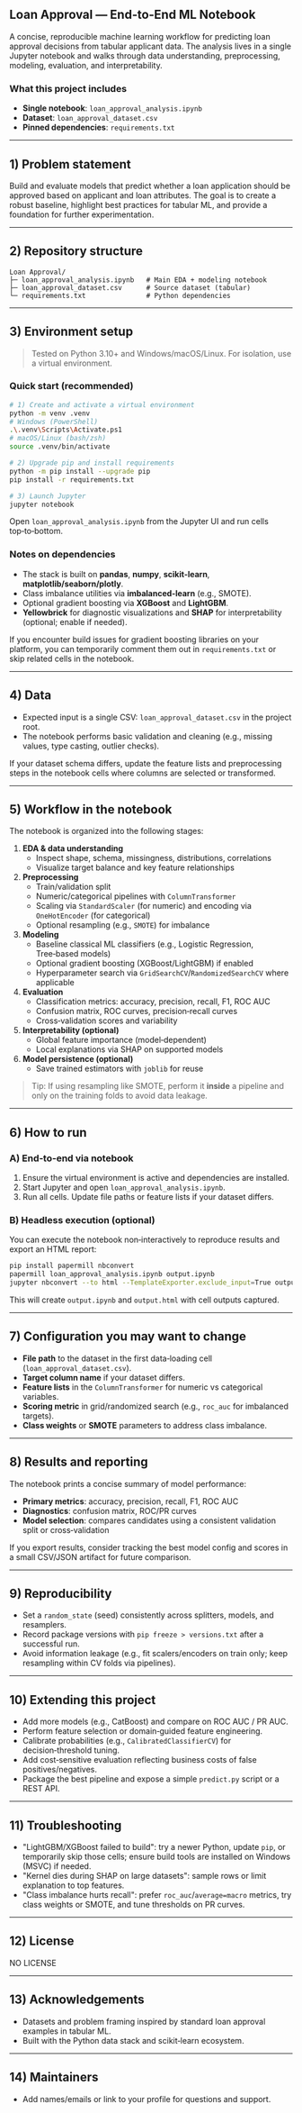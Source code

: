 ## Loan Approval — End‑to‑End ML Notebook

A concise, reproducible machine learning workflow for predicting loan approval decisions from tabular applicant data. The analysis lives in a single Jupyter notebook and walks through data understanding, preprocessing, modeling, evaluation, and interpretability.

### What this project includes
- **Single notebook**: `loan_approval_analysis.ipynb`
- **Dataset**: `loan_approval_dataset.csv`
- **Pinned dependencies**: `requirements.txt`

---

## 1) Problem statement
Build and evaluate models that predict whether a loan application should be approved based on applicant and loan attributes. The goal is to create a robust baseline, highlight best practices for tabular ML, and provide a foundation for further experimentation.

---

## 2) Repository structure
```
Loan Approval/
├─ loan_approval_analysis.ipynb   # Main EDA + modeling notebook
├─ loan_approval_dataset.csv      # Source dataset (tabular)
└─ requirements.txt               # Python dependencies
```

---

## 3) Environment setup
> Tested on Python 3.10+ and Windows/macOS/Linux. For isolation, use a virtual environment.

### Quick start (recommended)
```bash
# 1) Create and activate a virtual environment
python -m venv .venv
# Windows (PowerShell)
.\.venv\Scripts\Activate.ps1
# macOS/Linux (bash/zsh)
source .venv/bin/activate

# 2) Upgrade pip and install requirements
python -m pip install --upgrade pip
pip install -r requirements.txt

# 3) Launch Jupyter
jupyter notebook
```
Open `loan_approval_analysis.ipynb` from the Jupyter UI and run cells top‑to‑bottom.

### Notes on dependencies
- The stack is built on **pandas**, **numpy**, **scikit-learn**, **matplotlib/seaborn/plotly**.
- Class imbalance utilities via **imbalanced‑learn** (e.g., SMOTE).
- Optional gradient boosting via **XGBoost** and **LightGBM**.
- **Yellowbrick** for diagnostic visualizations and **SHAP** for interpretability (optional; enable if needed).

If you encounter build issues for gradient boosting libraries on your platform, you can temporarily comment them out in `requirements.txt` or skip related cells in the notebook.

---

## 4) Data
- Expected input is a single CSV: `loan_approval_dataset.csv` in the project root.
- The notebook performs basic validation and cleaning (e.g., missing values, type casting, outlier checks).

If your dataset schema differs, update the feature lists and preprocessing steps in the notebook cells where columns are selected or transformed.

---

## 5) Workflow in the notebook
The notebook is organized into the following stages:

1. **EDA & data understanding**
   - Inspect shape, schema, missingness, distributions, correlations
   - Visualize target balance and key feature relationships
2. **Preprocessing**
   - Train/validation split
   - Numeric/categorical pipelines with `ColumnTransformer`
   - Scaling via `StandardScaler` (for numeric) and encoding via `OneHotEncoder` (for categorical)
   - Optional resampling (e.g., `SMOTE`) for imbalance
3. **Modeling**
   - Baseline classical ML classifiers (e.g., Logistic Regression, Tree‑based models)
   - Optional gradient boosting (XGBoost/LightGBM) if enabled
   - Hyperparameter search via `GridSearchCV`/`RandomizedSearchCV` where applicable
4. **Evaluation**
   - Classification metrics: accuracy, precision, recall, F1, ROC AUC
   - Confusion matrix, ROC curves, precision‑recall curves
   - Cross‑validation scores and variability
5. **Interpretability (optional)**
   - Global feature importance (model‑dependent)
   - Local explanations via SHAP on supported models
6. **Model persistence (optional)**
   - Save trained estimators with `joblib` for reuse

> Tip: If using resampling like SMOTE, perform it **inside** a pipeline and only on the training folds to avoid data leakage.

---

## 6) How to run
### A) End‑to‑end via notebook
1. Ensure the virtual environment is active and dependencies are installed.
2. Start Jupyter and open `loan_approval_analysis.ipynb`.
3. Run all cells. Update file paths or feature lists if your dataset differs.

### B) Headless execution (optional)
You can execute the notebook non‑interactively to reproduce results and export an HTML report:
```bash
pip install papermill nbconvert
papermill loan_approval_analysis.ipynb output.ipynb
jupyter nbconvert --to html --TemplateExporter.exclude_input=True output.ipynb
```
This will create `output.ipynb` and `output.html` with cell outputs captured.

---

## 7) Configuration you may want to change
- **File path** to the dataset in the first data‑loading cell (`loan_approval_dataset.csv`).
- **Target column name** if your dataset differs.
- **Feature lists** in the `ColumnTransformer` for numeric vs categorical variables.
- **Scoring metric** in grid/randomized search (e.g., `roc_auc` for imbalanced targets).
- **Class weights** or **SMOTE** parameters to address class imbalance.

---

## 8) Results and reporting
The notebook prints a concise summary of model performance:
- **Primary metrics**: accuracy, precision, recall, F1, ROC AUC
- **Diagnostics**: confusion matrix, ROC/PR curves
- **Model selection**: compares candidates using a consistent validation split or cross‑validation

If you export results, consider tracking the best model config and scores in a small CSV/JSON artifact for future comparison.

---

## 9) Reproducibility
- Set a `random_state` (seed) consistently across splitters, models, and resamplers.
- Record package versions with `pip freeze > versions.txt` after a successful run.
- Avoid information leakage (e.g., fit scalers/encoders on train only; keep resampling within CV folds via pipelines).

---

## 10) Extending this project
- Add more models (e.g., CatBoost) and compare on ROC AUC / PR AUC.
- Perform feature selection or domain‑guided feature engineering.
- Calibrate probabilities (e.g., `CalibratedClassifierCV`) for decision‑threshold tuning.
- Add cost‑sensitive evaluation reflecting business costs of false positives/negatives.
- Package the best pipeline and expose a simple `predict.py` script or a REST API.

---

## 11) Troubleshooting
- "LightGBM/XGBoost failed to build": try a newer Python, update `pip`, or temporarily skip those cells; ensure build tools are installed on Windows (MSVC) if needed.
- "Kernel dies during SHAP on large datasets": sample rows or limit explanation to top features.
- "Class imbalance hurts recall": prefer `roc_auc`/`average=macro` metrics, try class weights or SMOTE, and tune thresholds on PR curves.

---

## 12) License
NO LICENSE

---

## 13) Acknowledgements
- Datasets and problem framing inspired by standard loan approval examples in tabular ML.
- Built with the Python data stack and scikit‑learn ecosystem.

---

## 14) Maintainers
- Add names/emails or link to your profile for questions and support.
